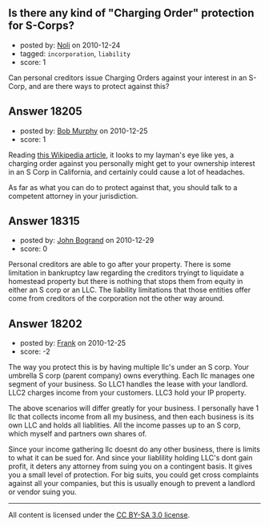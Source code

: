 ## Is there any kind of "Charging Order" protection for S-Corps?

- posted by: [Noli](https://stackexchange.com/users/-1/6135-noli) on 2010-12-24
- tagged: `incorporation`, `liability`
- score: 1

Can personal creditors issue Charging Orders against your interest in an S-Corp, and are there ways to protect against this?


## Answer 18205

- posted by: [Bob Murphy](https://stackexchange.com/users/-1/5778-bob-murphy) on 2010-12-25
- score: 1

<p>Reading <a href="http://en.wikipedia.org/wiki/Charging_order" rel="nofollow">this Wikipedia article</a>, it looks to my layman's eye like yes, a charging order against you personally might get to your ownership interest in an S Corp in California, and certainly could cause a lot of headaches.</p>

<p>As far as what you can do to protect against that, you should talk to a competent attorney in your jurisdiction.</p>



## Answer 18315

- posted by: [John Bogrand](https://stackexchange.com/users/-1/3577-john-bogrand) on 2010-12-29
- score: 0

Personal creditors are able to go after your property.  There is some limitation in bankruptcy law regarding the creditors tryingt to liquidate a homestead property but there is nothing that stops them from equity in either an S corp or an LLC.  The liability limitations that those entities offer come from creditors of the corporation not the other way around.


## Answer 18202

- posted by: [Frank](https://stackexchange.com/users/-1/4858-frank) on 2010-12-25
- score: -2

The way you protect this is by having multiple llc's under an S corp.  Your umbrella S corp (parent company) owns everything.  Each llc manages one segment of your business.  So LLC1 handles the lease with your landlord.  LLC2 charges income from your customers.  LLC3 hold your IP property. 

The above scenarios will differ greatly for your business.  I personally have 1 llc that collects income from all my business, and then each business is its own LLC and holds all liablities.  All the income passes up to an S corp, which myself and partners own shares of. 

Since your income gathering llc doesnt do any other business, there is limits to what it can be sued for.  And since your liablility holding LLC's dont gain profit, it deters any attorney from suing you on a contingent basis.  It gives you a small level of protection.  For big suits, you could get cross complaints against all your companies, but this is usually enough to prevent a landlord or vendor suing you.





---

All content is licensed under the [CC BY-SA 3.0 license](https://creativecommons.org/licenses/by-sa/3.0/).
